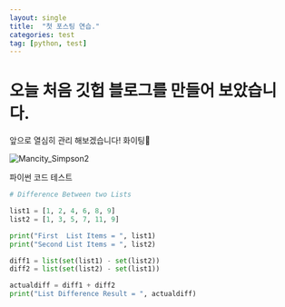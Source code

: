 ```yaml
---
layout: single
title:  "첫 포스팅 연습."
categories: test
tag: [python, test]
---
```


# 오늘 처음 깃헙 블로그를 만들어 보았습니다.

앞으로 열심히 관리 해보겠습니다! 화이팅🙌

![Mancity_Simpson2](../../images/2021-11-09-test1/Mancity_Simpson2.jpg)


파이썬 코드 테스트

```python
# Difference Between two Lists

list1 = [1, 2, 4, 6, 8, 9]
list2 = [1, 3, 5, 7, 11, 9]

print("First  List Items = ", list1)
print("Second List Items = ", list2)

diff1 = list(set(list1) - set(list2))
diff2 = list(set(list2) - set(list1))

actualdiff = diff1 + diff2
print("List Difference Result = ", actualdiff)
```